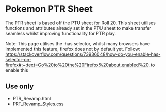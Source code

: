 # Pokemon PTR Sheet

The PTR sheet is based off the PTU sheet for Roll 20. This sheet utilises functions and attributes already set in the PTU sheet to make transfer seamless whilst improving functionality for PTR play.

Note: This page utilises the :has selector, whilst many browsers have implemented this feature, firefox does not by default yet. Follow: https://stackoverflow.com/questions/73936048/how-do-you-enable-has-selector-on-firefox#:~:text=Go%20to%20the%20Firefox%20about,enabled%20. to enable this 

## Use only
<ul>
  <li>PTR_Revamp.html</li>
  <li>PRT_Revamp_Styles.css</li>
</ul>

